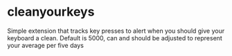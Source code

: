 # cleanyourkeys
Simple extension that tracks key presses to alert when you should give your keyboard a clean. Default is 5000, can and should be adjusted to represent your average per five days
